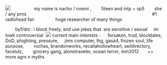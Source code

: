 <img src="https://64.media.tumblr.com/9c95773f1099daf44c5c75e64cdb4490/c8ff52dcecff15cb-31/s1280x1920/f761327b5a4cd5258cf0d3ebe01564f828770f33.pnj"/>
‎ ‎
‎ ‎
‎ ‎‎ ‎‎‎ ‎‎ ‎‎ ‎ ‎ 
‎ ‎‎ ‎‎‎ ‎‎ ‎‎ ‎ ‎ my name is nacho / noemi , 
‎ ‎‎ ‎‎‎ ‎‎ ‎‎ ‎ ‎  5teen and intp + sp5
‎ ‎‎ ‎‎‎ ‎‎ ‎‎ ‎ ‎ she / any prns
‎ ‎ ‎‎ ‎ ‎‎‎ ‎‎ ‎‎‎ ‎‎ ‎‎‎ ‎‎ ‎‎ ‎ ‎‎‎ ‎‎ ‎ ‎‎ ‎‎ ‎ ‎‎‎ ‎‎ ‎ ‎‎ ‎ ‎‎‎‎ ‎‎ ‎‎ ‎ ‎‎ ‎‎ ‎‎‎ ‎‎ ‎‎ ‎ ‎‎‎ ‎‎ ‎‎‎ ‎‎ ‎‎‎ ‎‎ ‎‎ ‎ ‎‎‎ ‎‎ ‎ ‎‎ ‎‎ ‎ ‎‎‎‎ ‎‎ ‎ ‎  
‎ ‎‎ ‎‎ ‎ ‎‎‎ ‎‎ ‎‎‎ ‎‎ ‎‎‎ ‎‎ ‎‎ ‎ ‎‎‎ ‎‎ ‎ ‎‎ ‎‎ ‎ ‎‎‎ ‎‎ ‎ ‎‎ ‎ ‎‎‎‎ ‎‎ ‎‎ ‎ ‎‎ ‎‎ ‎‎‎ ‎‎ ‎‎ ‎ ‎‎‎ ‎‎ ‎‎‎ ‎‎ ‎‎‎ ‎‎ ‎‎ ‎ ‎‎‎ ‎‎ ‎ ‎‎ ‎‎ ‎ ‎ ‎ #1 radiohead fan
‎ ‎‎ ‎‎ ‎ ‎‎‎ ‎‎ ‎‎‎ ‎‎ ‎‎‎ ‎‎ ‎‎ ‎ ‎‎‎ ‎‎ ‎‎ ‎ huge researcher of many things
‎ ‎
‎ ‎
‎ 


‎ ‎ ‎ ‎ ‎ ‎ ‎ ‎ ‎byf/dni : i block freely, and use jokes that
‎ ‎are sensitive / sexual
‎ ‎ ‎ ‎ im lowk controversial
‎ 
<img src="https://64.media.tumblr.com/297b6cc444ff424e3f093063058f68af/f0c30f6d36e0d729-9c/s2048x3072/cb15374e9f29e8b9893ecb4a73ab7096fab28940.pnj"/>
‎ ‎ ‎ ‎ ‎ ‎ ‎ ‎ ‎ ‎ ‎ ‎ ‎ ‎ current main interests :‎ ‎ ‎ ‎ ‎ ‎   forsaken, trud, blocktales, DoD, phighting, pressure,‎ ‎ ‎ ‎ ‎  jims computer, lhg, gasa4, frozen soul, life purpose, ‎ ‎ ‎ ‎ ‎ ‎ ‎ rochas, brandonworks, recallahollowheart, seildirectory, facelulz,‎ ‎ ‎ ‎ ‎ ‎ ‎ ‎  grocery gang, alonetraveler, ocean terror, mm2012 ‎ ‎ ‎ ‎ ‎ 
 ‎ 
 ++ more agrs n myths     
‎ ‎‎ ‎‎‎ ‎‎ ‎‎ ‎ 
